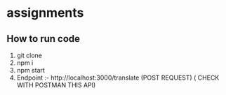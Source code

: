 # assignments

## How to run code 
1. git clone
2. npm i
3. npm start
4. Endpoint :- http://localhost:3000/translate (POST REQUEST) ( CHECK WITH POSTMAN THIS API)
